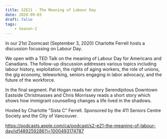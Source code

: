 ```yaml
---
title: S2E21 - The Meaning of Labour Day
date: 2020-09-03
draft: false
tags:
    - Season-2
---
```


In our 21st Zoomcast (September 3, 2020) Charlotte Ferrell hosts a discussion focussing on Labour Day.

We open with a TED Talk on the meaning of Labour Day for Americans and Canadians. The follow-up discussion addresses various topics including labour history, exploitation, the rights of aging workers, the role of unions, the gig economy, teleworking, seniors engaging in labor advocacy, and the future of the workforce.

In the final segment. Pat Hogan reads her story Serendipitous Downtown Eastside Christmasses and Chris Morrissey reads a short story which shows how immigrant counselling changes a life lived in the shadows.

Hosted by Charlotte "Sista C" Ferrell. Sponsored by the 411 Seniors Centre Society and the City of Vancouver.

https://podcasts.apple.com/ca/podcast/s2-e21-the-meaning-of-labour-day/id1489259286?i=1000493174787